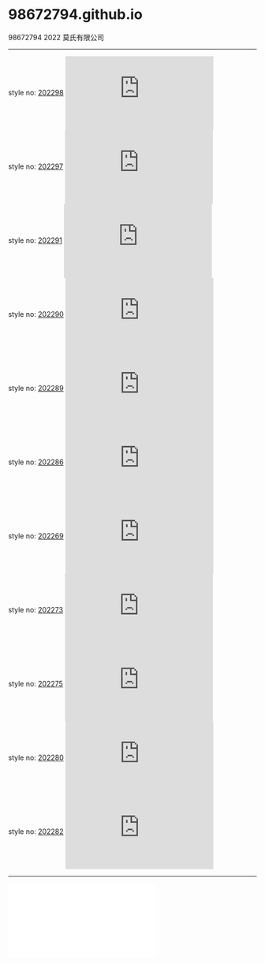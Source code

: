 # 98672794.github.io
98672794 2022 莫氏有限公司


<hr/>



  <div class="ForIframe">
    style no: 
    <a href="https://98672794.github.io/abta/" rel="nofollow noopener">202298</a>
    <iframe align="center" 
    src="https://98672794.github.io/abta/" frameborder="no" 
    border="0" marginwidth="0" marginheight="0" scrolling="yes">
  </iframe>
  </div>


  <div class="ForIframe">
    style no: 
    <a href="https://98672794.github.io/易髮/" rel="nofollow noopener">202297</a>
    <iframe align="center" 
    src="https://98672794.github.io/易髮/" frameborder="no" 
    border="0" marginwidth="0" marginheight="0" scrolling="yes">
  </iframe>
  </div>

  <div class="ForIframe">
    style no: 
    <a href="https://98672794.github.io/自動覆客/" rel="nofollow noopener">202291</a>
    <iframe align="center" 
    src="https://98672794.github.io/自動覆客/" frameborder="no" 
    border="0" marginwidth="0" marginheight="0" scrolling="yes">
  </iframe>
  </div>

  <div class="ForIframe">
    style no: 
    <a href="https://98672794.github.io/SFGS100/" rel="nofollow noopener">202290</a>
    <iframe align="center" 
    src="https://98672794.github.io/SFGS100/" frameborder="no" 
    border="0" marginwidth="0" marginheight="0" scrolling="yes">
  </iframe>
  </div>

  



  <div class="ForIframe">
    style no: 
    <a href="https://98672794.github.io/SomethingCapability/" rel="nofollow noopener">202289</a>
    <iframe align="center" 
    src="https://98672794.github.io/SomethingCapability/" frameborder="no" 
    border="0" marginwidth="0" marginheight="0" scrolling="yes">
  </iframe>
  </div>




  <div class="ForIframe">
    style no: 
    <a href="https://98672794.github.io/skybox/" rel="nofollow noopener">202286</a>
    <iframe align="center" 
    src="https://98672794.github.io/skybox/" frameborder="no" 
    border="0" marginwidth="0" marginheight="0" scrolling="yes">
  </iframe>
  </div>
  



  <div class="ForIframe">
    style no: 
    <a href="https://98672794.github.io/Demo/202269" rel="nofollow noopener">202269</a>
    <iframe align="center" 
    src="https://98672794.github.io/Demo/202269" frameborder="no" 
    border="0" marginwidth="0" marginheight="0" scrolling="yes">
  </iframe>
  </div>

  <div class="ForIframe">
    style no: 
    <a href="https://98672794.github.io/Demo/202273" rel="nofollow noopener">202273</a>
    <iframe align="center" 
    src="https://98672794.github.io/Demo/202273" frameborder="no" 
    border="0" marginwidth="0" marginheight="0" scrolling="yes">
  </iframe>
  </div>

  <div class="ForIframe">
    style no: 
    <a href="https://98672794.github.io/Demo/202275" rel="nofollow noopener">202275</a>
    <iframe align="center" 
    src="https://98672794.github.io/Demo/202275" frameborder="no" 
    border="0" marginwidth="0" marginheight="0" scrolling="yes">
  </iframe>
  </div>


  

  <div class="ForIframe">
    style no: 
    <a href="https://98672794.github.io/Demo/202280" rel="nofollow noopener">202280</a>
    <iframe align="center" 
    src="https://98672794.github.io/Demo/202280" frameborder="no" 
    border="0" marginwidth="0" marginheight="0" scrolling="yes">
  </iframe>
  </div>

  <div class="ForIframe">
    style no: 
    <a href="https://98672794.github.io/Demo/202282" rel="nofollow noopener">202282</a>
    <iframe align="center" 
    src="https://98672794.github.io/Demo/202282" frameborder="no" 
    border="0" marginwidth="0" marginheight="0" scrolling="yes">
  </iframe>
  </div>
  








  <hr/>

  <div class="">
    <iframe align="center" 
          src="../aki/copyright.html" style="margin: auto;" frameborder="no" 
          border="0" marginwidth="0" marginheight="0" scrolling="no">
        </iframe>
  </div>
    
